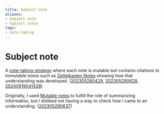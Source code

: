 ```yaml
---
title: Subject note
aliases:
- Subject note
- Subject notes
tags:
- note-taking
---
```


# Subject note

A [note-taking-strategy](note-taking-strategy.md) where each note is mutable but contains citations to immutable notes such as [Zettelkasten Notes](zettelkasten-note.md) showing how that understanding was developed. ([202305280429](../entries/202305280429.md), [202305290628](../entries/202305290628.md), [20240919041428](../entries/20240919041428.md))

Originally, I used [Mutable notes](mutable-note.md) to fulfill the role of summarizing information, but I disliked not having a way to check how I came to an understanding. ([202305290637](../entries/202305290637.md))
